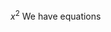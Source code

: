 <script type="text/javascript" src="http://cdn.mathjax.org/mathjax/latest/MathJax.js?config=default"></script>

$x^2$
We have equations
